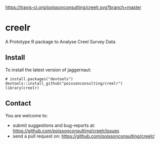 https://travis-ci.org/poissonconsulting/creelr.svg?branch=master

# creelr

A Prototype R package to Analyse Creel Survey Data

## Install

To install the latest version of jaggernaut:

    # install.packages("devtools")
    devtools::install_github("poissonconsulting/creelr")
    library(creelr)
    
## Contact

You are welcome to:

* submit suggestions and bug-reports at: https://github.com/poissonconsulting/creelr/issues
* send a pull request on: https://github.com/poissonconsulting/creelr/
